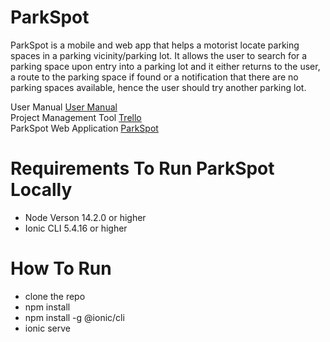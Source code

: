# ParkSpot
ParkSpot is a mobile and web app that helps a motorist locate parking spaces in a parking vicinity/parking lot. It allows the user to search for a parking space upon entry into a parking lot and it either returns to the user, a route to the parking space if found or a notification that there are no parking spaces available, hence the user should try another parking lot.

User Manual <a href="https://www.overleaf.com/read/wgkxyhnxxxrr" target="blank" >User Manual</a><br>
Project Management Tool <a href="https://trello.com/b/T4k4SSOo/park-spot" target="_blank" >Trello</a><br>
ParkSpot Web Application <a href="https://glowing-cargo-278417.web.app/" target="_blank" >ParkSpot</a>

# Requirements To Run ParkSpot Locally 
* Node Verson 14.2.0 or higher
* Ionic CLI 5.4.16 or higher

# How To Run
  * clone the repo
  * npm install
  * npm install -g @ionic/cli
  * ionic serve


